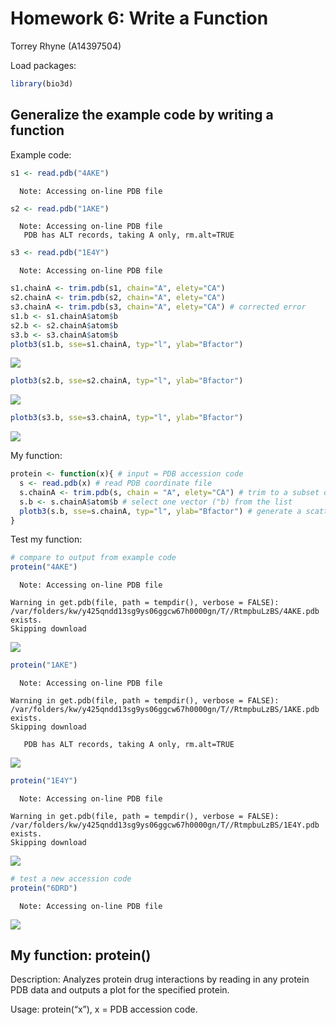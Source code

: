Homework 6: Write a Function
================
Torrey Rhyne (A14397504)

Load packages:

``` r
library(bio3d)
```

## Generalize the example code by writing a function

Example code:

``` r
s1 <- read.pdb("4AKE") 
```

      Note: Accessing on-line PDB file

``` r
s2 <- read.pdb("1AKE") 
```

      Note: Accessing on-line PDB file
       PDB has ALT records, taking A only, rm.alt=TRUE

``` r
s3 <- read.pdb("1E4Y") 
```

      Note: Accessing on-line PDB file

``` r
s1.chainA <- trim.pdb(s1, chain="A", elety="CA")
s2.chainA <- trim.pdb(s2, chain="A", elety="CA")
s3.chainA <- trim.pdb(s3, chain="A", elety="CA") # corrected error
s1.b <- s1.chainA$atom$b
s2.b <- s2.chainA$atom$b
s3.b <- s3.chainA$atom$b
plotb3(s1.b, sse=s1.chainA, typ="l", ylab="Bfactor")
```

![](HW6_files/figure-commonmark/unnamed-chunk-2-1.png)

``` r
plotb3(s2.b, sse=s2.chainA, typ="l", ylab="Bfactor")
```

![](HW6_files/figure-commonmark/unnamed-chunk-2-2.png)

``` r
plotb3(s3.b, sse=s3.chainA, typ="l", ylab="Bfactor")
```

![](HW6_files/figure-commonmark/unnamed-chunk-2-3.png)

My function:

``` r
protein <- function(x){ # input = PDB accession code
  s <- read.pdb(x) # read PDB coordinate file
  s.chainA <- trim.pdb(s, chain = "A", elety="CA") # trim to a subset of atoms
  s.b <- s.chainA$atom$b # select one vector ("b) from the list
  plotb3(s.b, sse=s.chainA, typ="l", ylab="Bfactor") # generate a scatter plot
}
```

Test my function:

``` r
# compare to output from example code 
protein("4AKE") 
```

      Note: Accessing on-line PDB file

    Warning in get.pdb(file, path = tempdir(), verbose = FALSE):
    /var/folders/kw/y425qndd13sg9ys06ggcw67h0000gn/T//RtmpbuLzBS/4AKE.pdb exists.
    Skipping download

![](HW6_files/figure-commonmark/unnamed-chunk-4-1.png)

``` r
protein("1AKE")
```

      Note: Accessing on-line PDB file

    Warning in get.pdb(file, path = tempdir(), verbose = FALSE):
    /var/folders/kw/y425qndd13sg9ys06ggcw67h0000gn/T//RtmpbuLzBS/1AKE.pdb exists.
    Skipping download

       PDB has ALT records, taking A only, rm.alt=TRUE

![](HW6_files/figure-commonmark/unnamed-chunk-4-2.png)

``` r
protein("1E4Y")
```

      Note: Accessing on-line PDB file

    Warning in get.pdb(file, path = tempdir(), verbose = FALSE):
    /var/folders/kw/y425qndd13sg9ys06ggcw67h0000gn/T//RtmpbuLzBS/1E4Y.pdb exists.
    Skipping download

![](HW6_files/figure-commonmark/unnamed-chunk-4-3.png)

``` r
# test a new accession code 
protein("6DRD")
```

      Note: Accessing on-line PDB file

![](HW6_files/figure-commonmark/unnamed-chunk-4-4.png)

## My function: protein()

Description: Analyzes protein drug interactions by reading in any
protein PDB data and outputs a plot for the specified protein.

Usage: protein(“x”), x = PDB accession code.

